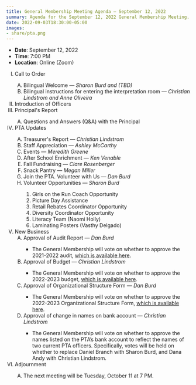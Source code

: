```yaml
---
title: General Membership Meeting Agenda — September 12, 2022
summary: Agenda for the September 12, 2022 General Membership Meeting.
date: 2022-09-03T18:30:00-05:00
images:
- share/pta.png
---
```


- **Date**: September 12, 2022
- **Time**: 7:00 PM
- **Location**: Online (Zoom)

<ol type="I">
<li>Call to Order</li>
	<ol type="A">
        <li>Bilingual Welcome — <em>Sharon Burd and (TBD)</em></li>
        <li>Bilingual instructions for entering the interpretation room — <em>Christian Lindstrom and Anne Oliveira</em></li>
    </ol>
<li>Introduction of Officers</li>
<li>Principal's Report</li>
	<ol type="A">
        <li>Questions and Answers (Q&A) with the Principal</li>
    </ol>
<li>PTA Updates</li>
	<ol type="A">
        <li>Treasurer's Report — <em>Christian Lindstrom</em></li>
        <li>Staff Appreciation — <em>Ashley McCarthy</em></li>
        <li>Events — <em>Meredith Greene</em></li>
        <li>After School Enrichment — <em>Ken Venable</em></li>
        <li>Fall Fundraising — <em>Clare Rosenberger</em></li>
        <li>Snack Pantry — <em>Megan Miller</em></li>
        <li>Join the PTA. Volunteer with Us — <em>Dan Burd</em></li>
        <li>Volunteer Opportunities — <em>Sharon Burd</em></li>
	        <ol type="1">
                <li>Girls on the Run Coach Opportunity</li>
                <li>Picture Day Assistance</li>
                <li>Retail Rebates Coordinator Opportunity</li>
                <li>Diversity Coordinator Opportunity</li>
                <li>Literacy Team (Naomi Holly)</li>
                <li>Laminating Posters (Vasthy Delgado)</li>
            </ol>
    </ol>
<li>New Business
	<ol type="A">
		<li>Approval of Audit Report — <em>Dan Burd</em></li>
            <ul>
                <li>The General Membership will vote on whether to approve the 2021-2022 audit, <a href="/audits/2021-2022.pdf">which is available here</a>.</li>
            </ul>
		<li>Approval of Budget — <em>Christian Lindstrom</em></li>
            <ul>
                <li>The General Membership will vote on whether to approve the 2022-2023 budget, <a href="/budget/2022-2023/">which is available here</a>.</li>
            </ul>
		<li>Approval of Organizational Structure Form — <em>Dan Burd</em></li>
            <ul>
                <li>The General Membership will vote on whether to approve the 2022-2023 Organizational Structure Form, <a href="/organizational/2022-2023.pdf">which is available here</a>.</li>
            </ul>
		<li>Approval of change in names on bank account — <em>Christian Lindstrom</em></li>
            <ul>
                <li>The General Membership will vote on whether to approve the names listed on the PTA’s bank account to reflect the names of two current PTA officers. Specifically, votes will be held on whether to replace Daniel Branch with Sharon Burd, and Dana Andy with Christian Lindstrom.</li>
            </ul>
	</ol>
</li>
<li>Adjournment</li>
    <ol type="A">
        <li>The next meeting will be Tuesday, October 11 at 7 PM.</li>
    </ol>
</ol>